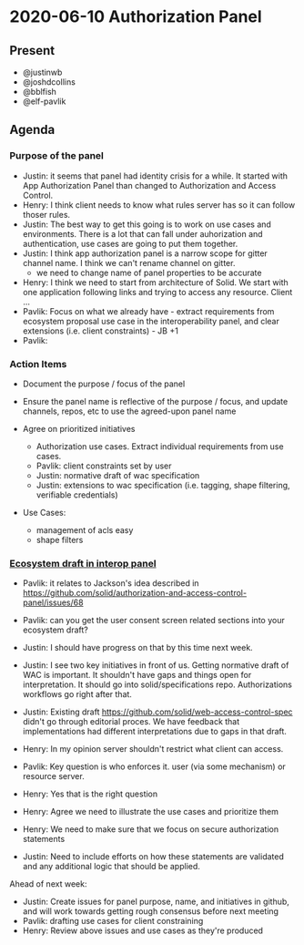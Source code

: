 # 2020-06-10 Authorization Panel

## Present

* @justinwb
* @joshdcollins
* @bblfish
* @elf-pavlik

## Agenda

### Purpose of the panel

- Justin: it seems that panel had identity crisis for a while. It started with App Authorization Panel than changed to Authorization and Access Control.
- Henry: I think client needs to know what rules server has so it can follow thoser rules.
- Justin: The best way to get this going is to work on use cases and environments. There is a lot that can fall under auhorization and authentication, use cases are going to put them together.
- Justin: I think app authorization panel is a narrow scope for gitter channel name. I think we can't rename channel on gitter.
  - we need to change name of panel properties to be accurate
- Henry: I think we need to start from architecture of Solid. We start with one application following links and trying to access any resource. Client ...
- Pavlik: Focus on what we already have - extract requirements from ecosystem proposal use case in the interoperability panel, and clear extensions (i.e. client constraints) - JB +1
- Pavlik: 

### Action Items

- Document the purpose / focus of the panel 
- Ensure the panel name is reflective of the purpose / focus, and update channels, repos, etc to use the agreed-upon panel name
- Agree on prioritized initiatives
    - Authorization use cases. Extract individual requirements from use cases.
    - Pavlik: client constraints set by user
    - Justin: normative draft of wac specification
    - Justin: extensions to wac specification (i.e. tagging, shape filtering, verifiable credentials)

- Use Cases: 
    - management of acls easy
    - shape filters
    
### [Ecosystem draft in interop panel](https://solid.github.io/data-interoperability-panel/ecosystem.html)

- Pavlik: it relates to Jackson's idea described in https://github.com/solid/authorization-and-access-control-panel/issues/68

- Pavlik: can you get the user consent screen related sections into your ecosystem draft?
- Justin: I should have progress on that by this time next week.
- Justin: I see two key initiatives in front of us. Getting normative draft of WAC is important. It shouldn't have gaps and things open for interpretation. It should go into solid/specifications repo. Authorizations workflows go right after that. 
- Justin: Existing draft https://github.com/solid/web-access-control-spec didn't go through editorial proces. We have feedback that implementations had different interpretations due to gaps in that draft.
- Henry: In my opinion server shouldn't restrict what client can access.
- Pavlik: Key question is who enforces it. user (via some mechanism) or resource server.
- Henry: Yes that is the right question
- Henry: Agree we need to illustrate the use cases and prioritize them
- Henry: We need to make sure that we focus on secure authorization statements
- Justin: Need to include efforts on how these statements are validated and any additional logic that should be applied.

Ahead of next week:
- Justin: Create issues for panel purpose, name, and initiatives in github, and will work towards getting rough consensus before next meeting
- Pavlik: drafting use cases for client constraining
- Henry: Review above issues and use cases as they're produced
